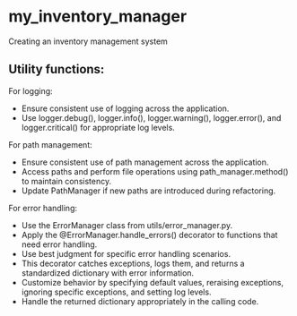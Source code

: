 # my_inventory_manager
Creating an inventory management system

## Utility functions:
For logging:
- Ensure consistent use of logging across the application.
- Use logger.debug(), logger.info(), logger.warning(), logger.error(), and logger.critical() for appropriate log levels.

For path management:
- Ensure consistent use of path management across the application.
- Access paths and perform file operations using path_manager.method() to maintain consistency.
- Update PathManager if new paths are introduced during refactoring.

For error handling:
- Use the ErrorManager class from utils/error_manager.py.
- Apply the @ErrorManager.handle_errors() decorator to functions that need error handling.
- Use best judgment for specific error handling scenarios.
- This decorator catches exceptions, logs them, and returns a standardized dictionary with error information.
- Customize behavior by specifying default values, reraising exceptions, ignoring specific exceptions, and setting log levels.
- Handle the returned dictionary appropriately in the calling code.